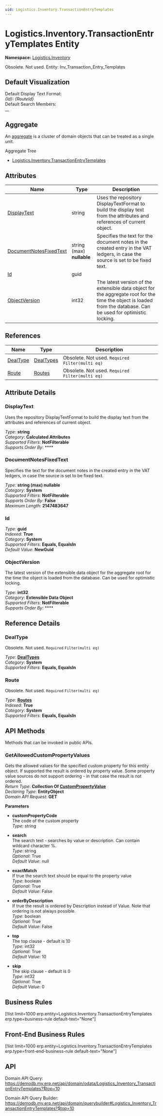 ```yaml
---
uid: Logistics.Inventory.TransactionEntryTemplates
---
```

# Logistics.Inventory.TransactionEntryTemplates Entity

**Namespace:** [Logistics.Inventory](Logistics.Inventory.md)  

Obsolete. Not used. Entity: Inv_Transaction_Entry_Templates

## Default Visualization
Default Display Text Format:  
_{Id}: {RouteId}_  
Default Search Members:  
__  

## Aggregate
An [aggregate](https://docs.erp.net/tech/advanced/concepts/aggregates.html) is a cluster of domain objects that can be treated as a single unit.  

Aggregate Tree  
* [Logistics.Inventory.TransactionEntryTemplates](Logistics.Inventory.TransactionEntryTemplates.md)  

## Attributes

| Name | Type | Description |
| ---- | ---- | --- |
| [DisplayText](Logistics.Inventory.TransactionEntryTemplates.md#displaytext) | string | Uses the repository DisplayTextFormat to build the display text from the attributes and references of current object. 
| [DocumentNotesFixedText](Logistics.Inventory.TransactionEntryTemplates.md#documentnotesfixedtext) | string (max) __nullable__ | Specifies the text for the document notes in the created entry in the VAT ledgers, in case the source is set to be fixed text. 
| [Id](Logistics.Inventory.TransactionEntryTemplates.md#id) | guid |  
| [ObjectVersion](Logistics.Inventory.TransactionEntryTemplates.md#objectversion) | int32 | The latest version of the extensible data object for the aggregate root for the time the object is loaded from the database. Can be used for optimistic locking. 

## References

| Name | Type | Description |
| ---- | ---- | --- |
| [DealType](Logistics.Inventory.TransactionEntryTemplates.md#dealtype) | [DealTypes](Finance.Vat.DealTypes.md) | Obsolete. Not used. `Required` `Filter(multi eq)` |
| [Route](Logistics.Inventory.TransactionEntryTemplates.md#route) | [Routes](Systems.Workflow.Routes.md) | Obsolete. Not used. `Required` `Filter(multi eq)` |


## Attribute Details

### DisplayText

Uses the repository DisplayTextFormat to build the display text from the attributes and references of current object.

_Type_: **string**  
_Category_: **Calculated Attributes**  
_Supported Filters_: **NotFilterable**  
_Supports Order By_: ****  

### DocumentNotesFixedText

Specifies the text for the document notes in the created entry in the VAT ledgers, in case the source is set to be fixed text.

_Type_: **string (max) __nullable__**  
_Category_: **System**  
_Supported Filters_: **NotFilterable**  
_Supports Order By_: **False**  
_Maximum Length_: **2147483647**  

### Id

_Type_: **guid**  
_Indexed_: **True**  
_Category_: **System**  
_Supported Filters_: **Equals, EqualsIn**  
_Default Value_: **NewGuid**  

### ObjectVersion

The latest version of the extensible data object for the aggregate root for the time the object is loaded from the database. Can be used for optimistic locking.

_Type_: **int32**  
_Category_: **Extensible Data Object**  
_Supported Filters_: **NotFilterable**  
_Supports Order By_: ****  


## Reference Details

### DealType

Obsolete. Not used. `Required` `Filter(multi eq)`

_Type_: **[DealTypes](Finance.Vat.DealTypes.md)**  
_Category_: **System**  
_Supported Filters_: **Equals, EqualsIn**  

### Route

Obsolete. Not used. `Required` `Filter(multi eq)`

_Type_: **[Routes](Systems.Workflow.Routes.md)**  
_Indexed_: **True**  
_Category_: **System**  
_Supported Filters_: **Equals, EqualsIn**  


## API Methods

Methods that can be invoked in public APIs.

### GetAllowedCustomPropertyValues

Gets the allowed values for the specified custom property for this entity object.              If supported the result is ordered by property value. Some property value sources do not support ordering - in that case the result is not ordered.  
_Return Type_: **Collection Of [CustomPropertyValue](../data-types.md#general.custompropertyvalue)**  
_Declaring Type_: **EntityObject**  
_Domain API Request_: **GET**  

**Parameters**  
  * **customPropertyCode**  
    The code of the custom property  
    _Type_: string  

  * **search**  
    The search text - searches by value or description. Can contain wildcard character %.  
    _Type_: string  
     _Optional_: True  
    _Default Value_: null  

  * **exactMatch**  
    If true the search text should be equal to the property value  
    _Type_: boolean  
     _Optional_: True  
    _Default Value_: False  

  * **orderByDescription**  
    If true the result is ordered by Description instead of Value. Note that ordering is not always possible.  
    _Type_: boolean  
     _Optional_: True  
    _Default Value_: False  

  * **top**  
    The top clause - default is 10  
    _Type_: int32  
     _Optional_: True  
    _Default Value_: 10  

  * **skip**  
    The skip clause - default is 0  
    _Type_: int32  
     _Optional_: True  
    _Default Value_: 0  



## Business Rules

[!list limit=1000 erp.entity=Logistics.Inventory.TransactionEntryTemplates erp.type=business-rule default-text="None"]

## Front-End Business Rules

[!list limit=1000 erp.entity=Logistics.Inventory.TransactionEntryTemplates erp.type=front-end-business-rule default-text="None"]

## API

Domain API Query:
<https://demodb.my.erp.net/api/domain/odata/Logistics_Inventory_TransactionEntryTemplates?$top=10>

Domain API Query Builder:
<https://demodb.my.erp.net/api/domain/querybuilder#Logistics_Inventory_TransactionEntryTemplates?$top=10>

